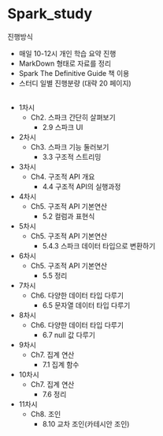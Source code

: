 # Spark_study

진행방식
- 매일 10-12시 개인 학습 요약 진행
- MarkDown 형태로 자료를 정리
- Spark The Definitive Guide 책 이용
- 스터디 일별 진행분량 (대략 20 페이지)

## 

- 1차시
  - Ch2. 스파크 간단히 살펴보기
    - 2.9 스파크 UI
- 2차시
  - Ch3. 스파크 기능 둘러보기
    - 3.3 구조적 스트리밍
- 3차시
  - Ch4. 구조적 API 개요
    - 4.4 구조적 API의 실행과정
- 4차시
  - Ch5. 구조적 API 기본연산
    - 5.2 컬럼과 표현식
- 5차시
  - Ch5. 구조적 API 기본연산
    - 5.4.3 스파크 데이터 타입으로 변환하기
- 6차시
  - Ch5. 구조적 API 기본연산
    - 5.5 정리
- 7차시
  - Ch6. 다양한 데이터 타입 다루기
    - 6.5 문자열 데이터 타입 다루기
- 8차시
  - Ch6. 다양한 데이터 타입 다루기
    - 6.7 null 값 다루기
- 9차시
  - Ch7. 집계 연산
    - 7.1 집계 함수
- 10차시
  - Ch7. 집계 연산
    - 7.6 정리
- 11차시
  - Ch8. 조인
    - 8.10 교차 조인(카테시안 조인)
